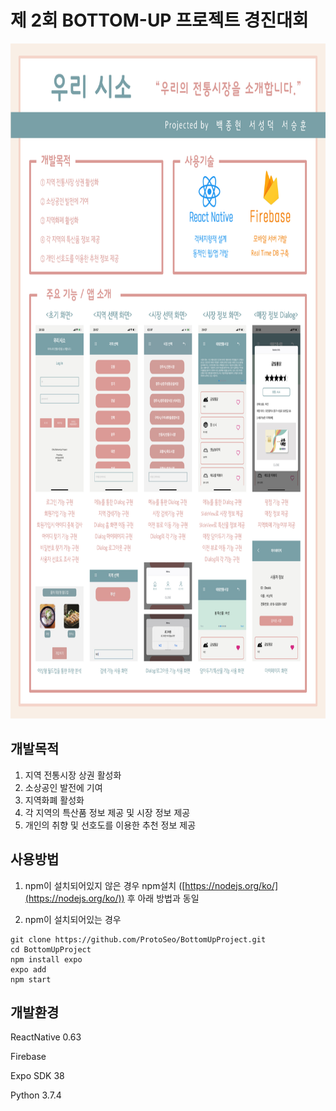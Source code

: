 # 제 2회 BOTTOM-UP 프로젝트 경진대회

<p>
    <img src="./img/BottomUp.jpg" width="820px" height="1080px">

## 개발목적

1.   지역 전통시장 상권 활성화
2.   소상공인 발전에 기여
3.   지역화폐 활성화
4.  각 지역의 특산품 정보 제공 및 시장 정보 제공
5.  개인의 취향 및 선호도를 이용한 추천 정보 제공

## 사용방법 

1. npm이 설치되어있지 않은 경우
npm설치 ([https://nodejs.org/ko/](https://nodejs.org/ko/)) 후 아래 방법과 동일

2. npm이 설치되어있는 경우
```
git clone https://github.com/ProtoSeo/BottomUpProject.git
cd BottomUpProject
npm install expo
expo add
npm start
```

## 개발환경

<p>
ReactNative 0.63
<p>
Firebase
<p>
Expo SDK 38
<p>
Python 3.7.4
